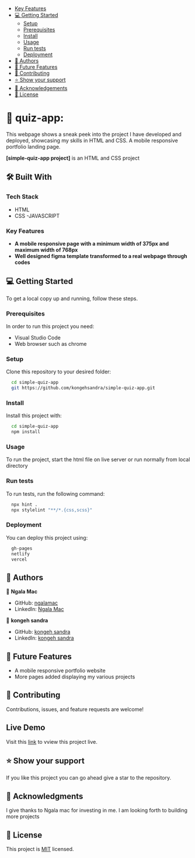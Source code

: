 - [Key Features](#key-features)
- [💻 Getting Started](#getting-started)
  - [Setup](#setup)
  - [Prerequisites](#prerequisites)
  - [Install](#install)
  - [Usage](#usage)
  - [Run tests](#run-tests)
  - [Deployment](#deployment)
- [👥 Authors](#authors)
- [🔭 Future Features](#future-features)
- [🤝 Contributing](#contributing)
- [⭐️ Show your support](#support)
- [🙏 Acknowledgements](#acknowledgements)
- [📝 License](#license)

# 📖 quiz-app: <a name="about-project"></a>

This webpage shows a sneak peek into the project I have developed and deployed, showcasing my skills in HTML and CSS. A mobile responsive portfolio landing page.

**[simple-quiz-app project]** is an HTML and CSS project

## 🛠 Built With <a name="built-with"></a>

### Tech Stack <a name="tech-stack"></a>

- HTML
- CSS
-JAVASCRIPT

### Key Features <a name="key-features"></a>
- **A mobile responsive page with a minimum width of 375px and maximum width of 768px**
- **Well designed figma template transformed to a real webpage through codes**

## 💻 Getting Started <a name="getting-started"></a>

To get a local copy up and running, follow these steps.

### Prerequisites

In order to run this project you need:

- Visual Studio Code
- Web browser such as chrome

### Setup

Clone this repository to your desired folder:

```sh
  cd simple-quiz-app
  git https://github.com/kongehsandra/simple-quiz-app.git
```

### Install

Install this project with:

```sh
  cd simple-quiz-app
  npm install
```

### Usage

To run the project, start the html file on live server or run normally from local directory

### Run tests

To run tests, run the following command:
```sh
  npx hint .
  npx stylelint "**/*.{css,scss}"
```

### Deployment

You can deploy this project using:

```sh
  gh-pages
  netlify
  vercel
```

## 👥 Authors <a name="authors"></a>

👤 **Ngala Mac**

- GitHub: [ngalamac](https://github.com/kongehsandra)
- LinkedIn: [Ngala Mac](https://www.linkedin.com/in/kongeh-sandra-9b05a8229/)

👤 **kongeh sandra**

- GitHub: [kongeh sandra](https://github.com/kongehsandra)
- LinkedIn: [kongeh sandra](https://www.linkedin.com/in/kongeh-sandra-9b05a8229/)

## 🔭 Future Features <a name="future-features"></a>

- A mobile responsive portfolio website
- More pages added displaying my various projects

## 🤝 Contributing <a name="contributing"></a>

Contributions, issues, and feature requests are welcome!

## Live Demo <a></a>
Visit this [link](https://kongehsandra.github.io/online-hpt/) to vview this project live.


## ⭐️ Show your support <a name="support"></a>

If you like this project you can go ahead give a star to the repository.


## 🙏 Acknowledgments <a name="acknowledgements"></a>

I give thanks to Ngala mac for investing in me. I am looking forth to building more projects

## 📝 License <a name="license"></a>

This project is [MIT](./MIT.md) licensed.
